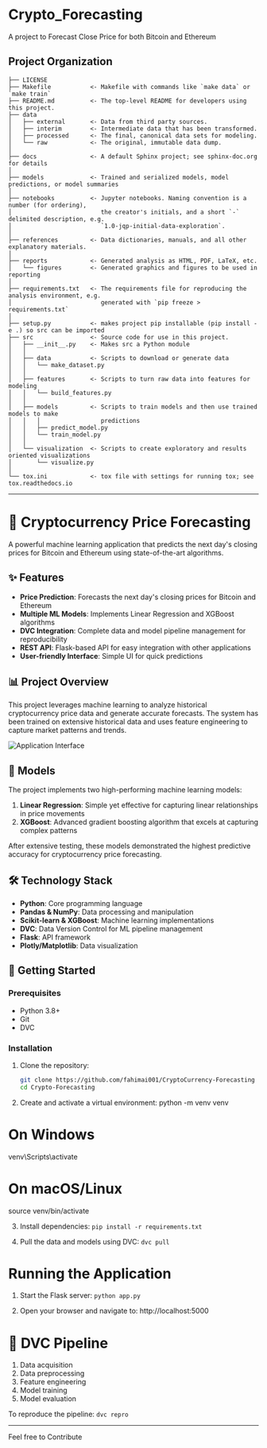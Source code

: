 Crypto_Forecasting
==============================

A project to Forecast Close Price for both Bitcoin and Ethereum

Project Organization
------------

    ├── LICENSE
    ├── Makefile           <- Makefile with commands like `make data` or `make train`
    ├── README.md          <- The top-level README for developers using this project.
    ├── data
    │   ├── external       <- Data from third party sources.
    │   ├── interim        <- Intermediate data that has been transformed.
    │   ├── processed      <- The final, canonical data sets for modeling.
    │   └── raw            <- The original, immutable data dump.
    │
    ├── docs               <- A default Sphinx project; see sphinx-doc.org for details
    │
    ├── models             <- Trained and serialized models, model predictions, or model summaries
    │
    ├── notebooks          <- Jupyter notebooks. Naming convention is a number (for ordering),
    │                         the creator's initials, and a short `-` delimited description, e.g.
    │                         `1.0-jqp-initial-data-exploration`.
    │
    ├── references         <- Data dictionaries, manuals, and all other explanatory materials.
    │
    ├── reports            <- Generated analysis as HTML, PDF, LaTeX, etc.
    │   └── figures        <- Generated graphics and figures to be used in reporting
    │
    ├── requirements.txt   <- The requirements file for reproducing the analysis environment, e.g.
    │                         generated with `pip freeze > requirements.txt`
    │
    ├── setup.py           <- makes project pip installable (pip install -e .) so src can be imported
    ├── src                <- Source code for use in this project.
    │   ├── __init__.py    <- Makes src a Python module
    │   │
    │   ├── data           <- Scripts to download or generate data
    │   │   └── make_dataset.py
    │   │
    │   ├── features       <- Scripts to turn raw data into features for modeling
    │   │   └── build_features.py
    │   │
    │   ├── models         <- Scripts to train models and then use trained models to make
    │   │   │                 predictions
    │   │   ├── predict_model.py
    │   │   └── train_model.py
    │   │
    │   └── visualization  <- Scripts to create exploratory and results oriented visualizations
    │       └── visualize.py
    │
    └── tox.ini            <- tox file with settings for running tox; see tox.readthedocs.io


--------


# 🚀 Cryptocurrency Price Forecasting

A powerful machine learning application that predicts the next day's closing prices for Bitcoin and Ethereum using state-of-the-art algorithms.

## ✨ Features

- **Price Prediction**: Forecasts the next day's closing prices for Bitcoin and Ethereum
- **Multiple ML Models**: Implements Linear Regression and XGBoost algorithms
- **DVC Integration**: Complete data and model pipeline management for reproducibility
- **REST API**: Flask-based API for easy integration with other applications
- **User-friendly Interface**: Simple UI for quick predictions

## 📊 Project Overview

This project leverages machine learning to analyze historical cryptocurrency price data and generate accurate forecasts. The system has been trained on extensive historical data and uses feature engineering to capture market patterns and trends.

![Application Interface](eth_btc.png)

## 🧠 Models

The project implements two high-performing machine learning models:

1. **Linear Regression**: Simple yet effective for capturing linear relationships in price movements
2. **XGBoost**: Advanced gradient boosting algorithm that excels at capturing complex patterns

After extensive testing, these models demonstrated the highest predictive accuracy for cryptocurrency price forecasting.

## 🛠️ Technology Stack

- **Python**: Core programming language
- **Pandas & NumPy**: Data processing and manipulation
- **Scikit-learn & XGBoost**: Machine learning implementations
- **DVC**: Data Version Control for ML pipeline management
- **Flask**: API framework
- **Plotly/Matplotlib**: Data visualization

## 🚀 Getting Started

### Prerequisites

- Python 3.8+
- Git
- DVC

### Installation

1. Clone the repository:
   ```bash
   git clone https://github.com/fahimai001/CryptoCurrency-Forecasting
   cd Crypto-Forecasting


2. Create and activate a virtual environment:
python -m venv venv
# On Windows
venv\Scripts\activate
# On macOS/Linux
source venv/bin/activate


3. Install dependencies:
`pip install -r requirements.txt`

4. Pull the data and models using DVC:
`dvc pull`

# Running the Application
1. Start the Flask server:
    `python app.py`

2. Open your browser and navigate to:
    http://localhost:5000

# 🔄 DVC Pipeline

1. Data acquisition
2. Data preprocessing
3. Feature engineering
4. Model training
5. Model evaluation

To reproduce the pipeline:
    `dvc repro`

------------------------------------
Feel free to Contribute